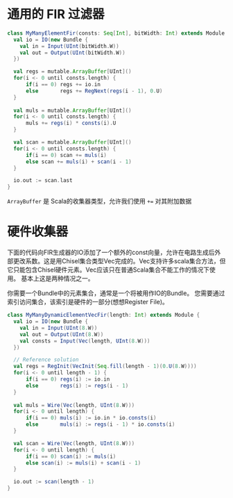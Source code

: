 # 通用的 FIR 过滤器


<!-- CARD BEGIN -->

```scala
class MyManyElementFir(consts: Seq[Int], bitWidth: Int) extends Module {
  val io = IO(new Bundle {
    val in = Input(UInt(bitWidth.W))
    val out = Output(UInt(bitWidth.W))
  })

  val regs = mutable.ArrayBuffer[UInt]()
  for(i <- 0 until consts.length) {
      if(i == 0) regs += io.in
      else       regs += RegNext(regs(i - 1), 0.U)
  }
  
  val muls = mutable.ArrayBuffer[UInt]()
  for(i <- 0 until consts.length) {
      muls += regs(i) * consts(i).U
  }

  val scan = mutable.ArrayBuffer[UInt]()
  for(i <- 0 until consts.length) {
      if(i == 0) scan += muls(i)
      else scan += muls(i) + scan(i - 1)
  }

  io.out := scan.last
}
```

`ArrayBuffer` 是 Scala的收集器类型，允许我们使用 `+=` 对其附加数据

<!-- CARD END -->
<!--ID: 1699779811441-->


# 硬件收集器

<!-- CARD BEGIN -->

下面的代码向FIR生成器的IO添加了一个额外的const向量，允许在电路生成后外部更改系数。这是用Chisel集合类型Vec完成的。Vec支持许多scala集合方法，但它只能包含Chisel硬件元素。Vec应该只在普通Scala集合不能工作的情况下使用。
基本上这是两种情况之一。

你需要一个Bundle中的元素集合，通常是一个将被用作IO的Bundle。
您需要通过索引访问集合，该索引是硬件的一部分(想想Register File)。

```scala
class MyManyDynamicElementVecFir(length: Int) extends Module {
  val io = IO(new Bundle {
    val in = Input(UInt(8.W))
    val out = Output(UInt(8.W))
    val consts = Input(Vec(length, UInt(8.W)))
  })

  // Reference solution
  val regs = RegInit(VecInit(Seq.fill(length - 1)(0.U(8.W))))
  for(i <- 0 until length - 1) {
      if(i == 0) regs(i) := io.in
      else       regs(i) := regs(i - 1)
  }
  
  val muls = Wire(Vec(length, UInt(8.W)))
  for(i <- 0 until length) {
      if(i == 0) muls(i) := io.in * io.consts(i)
      else       muls(i) := regs(i - 1) * io.consts(i)
  }

  val scan = Wire(Vec(length, UInt(8.W)))
  for(i <- 0 until length) {
      if(i == 0) scan(i) := muls(i)
      else scan(i) := muls(i) + scan(i - 1)
  }

  io.out := scan(length - 1)
}
```

<!-- CARD END -->
<!--ID: 1699779811458-->
